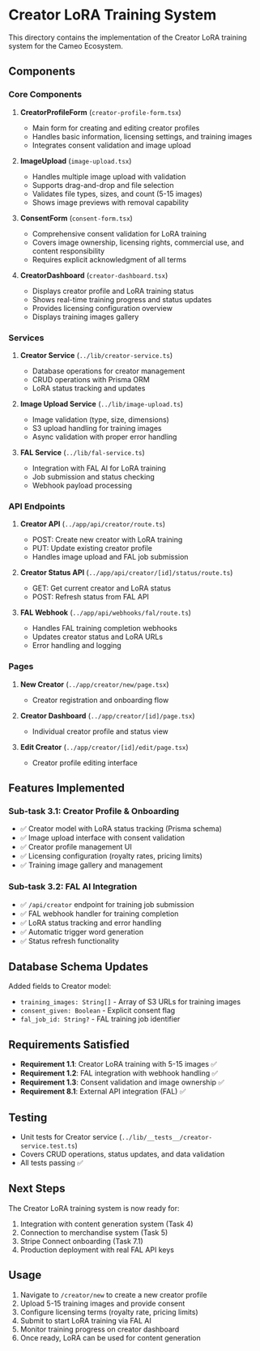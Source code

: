 # Creator LoRA Training System

This directory contains the implementation of the Creator LoRA training system for the Cameo Ecosystem.

## Components

### Core Components

1. **CreatorProfileForm** (`creator-profile-form.tsx`)
   - Main form for creating and editing creator profiles
   - Handles basic information, licensing settings, and training images
   - Integrates consent validation and image upload

2. **ImageUpload** (`image-upload.tsx`)
   - Handles multiple image upload with validation
   - Supports drag-and-drop and file selection
   - Validates file types, sizes, and count (5-15 images)
   - Shows image previews with removal capability

3. **ConsentForm** (`consent-form.tsx`)
   - Comprehensive consent validation for LoRA training
   - Covers image ownership, licensing rights, commercial use, and content responsibility
   - Requires explicit acknowledgment of all terms

4. **CreatorDashboard** (`creator-dashboard.tsx`)
   - Displays creator profile and LoRA training status
   - Shows real-time training progress and status updates
   - Provides licensing configuration overview
   - Displays training images gallery

### Services

1. **Creator Service** (`../lib/creator-service.ts`)
   - Database operations for creator management
   - CRUD operations with Prisma ORM
   - LoRA status tracking and updates

2. **Image Upload Service** (`../lib/image-upload.ts`)
   - Image validation (type, size, dimensions)
   - S3 upload handling for training images
   - Async validation with proper error handling

3. **FAL Service** (`../lib/fal-service.ts`)
   - Integration with FAL AI for LoRA training
   - Job submission and status checking
   - Webhook payload processing

### API Endpoints

1. **Creator API** (`../app/api/creator/route.ts`)
   - POST: Create new creator with LoRA training
   - PUT: Update existing creator profile
   - Handles image upload and FAL job submission

2. **Creator Status API** (`../app/api/creator/[id]/status/route.ts`)
   - GET: Get current creator and LoRA status
   - POST: Refresh status from FAL API

3. **FAL Webhook** (`../app/api/webhooks/fal/route.ts`)
   - Handles FAL training completion webhooks
   - Updates creator status and LoRA URLs
   - Error handling and logging

### Pages

1. **New Creator** (`../app/creator/new/page.tsx`)
   - Creator registration and onboarding flow

2. **Creator Dashboard** (`../app/creator/[id]/page.tsx`)
   - Individual creator profile and status view

3. **Edit Creator** (`../app/creator/[id]/edit/page.tsx`)
   - Creator profile editing interface

## Features Implemented

### Sub-task 3.1: Creator Profile & Onboarding
- ✅ Creator model with LoRA status tracking (Prisma schema)
- ✅ Image upload interface with consent validation
- ✅ Creator profile management UI
- ✅ Licensing configuration (royalty rates, pricing limits)
- ✅ Training image gallery and management

### Sub-task 3.2: FAL AI Integration
- ✅ `/api/creator` endpoint for training job submission
- ✅ FAL webhook handler for training completion
- ✅ LoRA status tracking and error handling
- ✅ Automatic trigger word generation
- ✅ Status refresh functionality

## Database Schema Updates

Added fields to Creator model:
- `training_images: String[]` - Array of S3 URLs for training images
- `consent_given: Boolean` - Explicit consent flag
- `fal_job_id: String?` - FAL training job identifier

## Requirements Satisfied

- **Requirement 1.1**: Creator LoRA training with 5-15 images ✅
- **Requirement 1.2**: FAL integration with webhook handling ✅
- **Requirement 1.3**: Consent validation and image ownership ✅
- **Requirement 8.1**: External API integration (FAL) ✅

## Testing

- Unit tests for Creator service (`../lib/__tests__/creator-service.test.ts`)
- Covers CRUD operations, status updates, and data validation
- All tests passing ✅

## Next Steps

The Creator LoRA training system is now ready for:
1. Integration with content generation system (Task 4)
2. Connection to merchandise system (Task 5)
3. Stripe Connect onboarding (Task 7.1)
4. Production deployment with real FAL API keys

## Usage

1. Navigate to `/creator/new` to create a new creator profile
2. Upload 5-15 training images and provide consent
3. Configure licensing terms (royalty rate, pricing limits)
4. Submit to start LoRA training via FAL AI
5. Monitor training progress on creator dashboard
6. Once ready, LoRA can be used for content generation